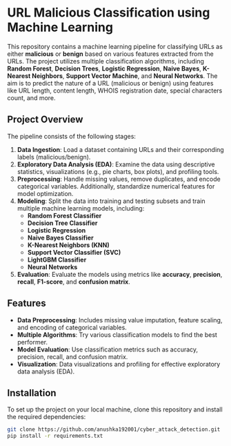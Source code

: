 # URL Malicious Classification using Machine Learning

This repository contains a machine learning pipeline for classifying URLs as either **malicious** or **benign** based on various features extracted from the URLs. The project utilizes multiple classification algorithms, including **Random Forest**, **Decision Trees**, **Logistic Regression**, **Naive Bayes**, **K-Nearest Neighbors**, **Support Vector Machine**, and **Neural Networks**. The aim is to predict the nature of a URL (malicious or benign) using features like URL length, content length, WHOIS registration date, special characters count, and more.

## Project Overview

The pipeline consists of the following stages:

1. **Data Ingestion**: Load a dataset containing URLs and their corresponding labels (malicious/benign).
2. **Exploratory Data Analysis (EDA)**: Examine the data using descriptive statistics, visualizations (e.g., pie charts, box plots), and profiling tools.
3. **Preprocessing**: Handle missing values, remove duplicates, and encode categorical variables. Additionally, standardize numerical features for model optimization.
4. **Modeling**: Split the data into training and testing subsets and train multiple machine learning models, including:
   - **Random Forest Classifier**
   - **Decision Tree Classifier**
   - **Logistic Regression**
   - **Naive Bayes Classifier**
   - **K-Nearest Neighbors (KNN)**
   - **Support Vector Classifier (SVC)**
   - **LightGBM Classifier**
   - **Neural Networks**
5. **Evaluation**: Evaluate the models using metrics like **accuracy**, **precision**, **recall**, **F1-score**, and **confusion matrix**.

## Features

- **Data Preprocessing**: Includes missing value imputation, feature scaling, and encoding of categorical variables.
- **Multiple Algorithms**: Try various classification models to find the best performer.
- **Model Evaluation**: Use classification metrics such as accuracy, precision, recall, and confusion matrix.
- **Visualization**: Data visualizations and profiling for effective exploratory data analysis (EDA).

## Installation

To set up the project on your local machine, clone this repository and install the required dependencies:

```bash
git clone https://github.com/anushka192001/cyber_attack_detection.git
pip install -r requirements.txt
